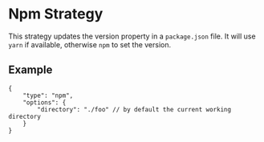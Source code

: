 
# Npm Strategy

This strategy updates the version property in a `package.json` file.
It will use `yarn` if available, otherwise `npm` to set the version.

## Example

```json5
{
    "type": "npm",
    "options": {
        "directory": "./foo" // by default the current working directory
    }
}
```

